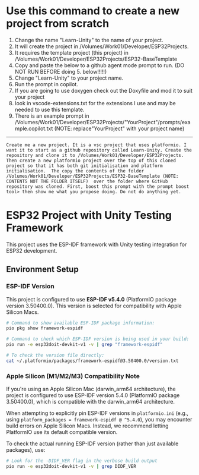 # Use this command to create a new project from scratch

1. Change the name "Learn-Unity" to the name of your project.
2. It will create the project in /Volumes/Work01/Developer/ESP32Projects.
3. It requires the template project (this project) in /Volumes/Work01/Developer/ESP32Projects/ESP32-BaseTemplate
4. Copy and paste the below to a github agent mode prompt to run. (DO NOT RUN BEFORE doing 5. below!!!!!)
5. Change "Learn-Unity" to your project name.
6. Run the prompt in copilot.
7. If you are going to use doxygen check out the Doxyfile and mod it to suit your project
8. look in vscode-extensions.txt for the extensions I use and may be needed to use this template.
9. There is an example prompt in /Volumes/Work01/Developer/ESP32Projects/"YourProject"/prompts/example.copilot.txt (NOTE: replace"YourProject" with your project name)

---
``` prompt
Create me a new project. It is a vsc project that uses platformio. I want it to start as a github repository called Learn-Unity. Create the repository and clone it to /Volumes/Work01/Developer/ESP32Projects. Then create a new platformio project over the top of this cloned project so that it has both git initialisation and platform initialisation.  The copy the contents of the folder /Volumes/Work01/Developer/ESP32Projects/ESP32-BaseTemplate (NOTE: CONTENTS NOT THE FOLDER ITSELF)  over the folder where GitHub repository was cloned. First, boost this prompt with the prompt boost tool> then show me what you propose doing. Do not do anything yet.
```
# ESP32 Project with Unity Testing Framework

This project uses the ESP-IDF framework with Unity testing integration for ESP32 development.

## Environment Setup

### ESP-IDF Version
This project is configured to use **ESP-IDF v5.4.0** (PlatformIO package version 3.50400.0). This version is selected for compatibility with Apple Silicon Macs.

```bash
# Command to show available ESP-IDF package information:
pio pkg show framework-espidf

# Command to check which ESP-IDF version is being used in your build:
pio run -e esp32doit-devkit-v1 -v | grep "framework-espidf"

# To check the version file directly:
cat ~/.platformio/packages/framework-espidf@3.50400.0/version.txt
```

### Apple Silicon (M1/M2/M3) Compatibility Note
If you're using an Apple Silicon Mac (darwin_arm64 architecture), the project is configured to use ESP-IDF version 5.4.0 (PlatformIO package 3.50400.0), which is compatible with the darwin_arm64 architecture.

When attempting to explicitly pin ESP-IDF versions in `platformio.ini` (e.g., using `platform_packages = framework-espidf @ ^5.4.0`), you may encounter build errors on Apple Silicon Macs. Instead, we recommend letting PlatformIO use its default compatible version.

To check the actual running ESP-IDF version (rather than just available packages), use:

```bash
# Look for the -DIDF_VER flag in the verbose build output
pio run -e esp32doit-devkit-v1 -v | grep DIDF_VER
```

